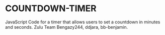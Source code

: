 # COUNTDOWN-TIMER
JavaScript Code for a timer that allows users to set a countdown in minutes and seconds.
Zulu Team
Bengazy244, ddjara, bb-benjamin.
